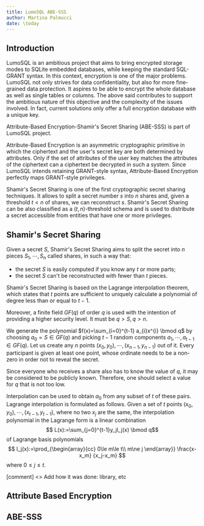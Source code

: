 ```yaml
---
title: LumoSQL ABE-SSS
author: Martina Palmucci
date: \today
---
```


## Introduction

LumoSQL is an ambitious project that aims to bring encrypted storage modes to SQLite embedded databases, while keeping the standard SQL-GRANT syntax. In this context, encryption is one of the major problems. LumoSQL not only strives for data confidentiality, but also for more fine-grained data protection. It aspires to be able to encrypt the whole database as well as single tables or columns. The above said contributes to support the ambitious nature of this objective and the complexity of the issues involved. In fact, current solutions only offer a full encryption database with a unique key.

Attribute-Based Encryption-Shamir's Secret Sharing (ABE-SSS) is part of LumoSQL project.

Attribute-Based Encryption is an asymmetric cryptographic primitive in which the ciphertext and the user's secret key are both determined by attributes. Only if the set of attributes of the user key matches the attributes of the ciphertext can a ciphertext be decrypted in such a system. Since LumoSQL intends retaining GRANT-style syntax, Attribute-Based Encryption perfectly maps GRANT-style privileges.

Shamir's Secret Sharing is one of the first cryptographic secret sharing techniques. It allows to split a secret number $s$ into $n$ shares and, given a threshold $t < n$ of shares, we can reconstruct $s$. Shamir's Secret Sharing can be also classified as a $(t, n)$-threshold schema and is used to distribute a secret accessible from entities that have one or more privileges.

## Shamir's Secret Sharing

Given a secret $S$, Shamir's Secret Sharing aims to split the secret into $n$ pieces $S_1, \cdots, S_n$ called shares, in such a way that:
- the secret $S$ is easily computed if you know any $t$ or more parts;
- the secret $S$ can't be reconstructed with fewer than $t$ pieces.

Shamir's Secret Sharing is based on the Lagrange interpolation theorem, which states that $t$ points are sufficient to uniquely calculate a polynomial of degree less than or equal to $t-1$.

Moreover, a finite field $GF(q)$ of order $q$ is used with the intention of providing a higher security level. It must be $q>S, q>n$. 

We generate the polynomial $f(x)=\sum_{i=0}^{t-1} a_{i}x^{i} \bmod q$ by choosing $a_0 = S \in GF(q)$ and picking $t-1$ random components $a_1, \cdots, a_{t-1} \in GF(q)$. Let us create any $n$ points $(x_0, y_0), \cdots, (x_{n-1}, y_{n-1})$ out of it. Every participant is given at least one point, whose ordinate needs to be a non-zero in order not to reveal the secret.

Since everyone who receives a share also has to know the value of $q$, it may be considered to be publicly known. Therefore, one should select a value for $q$ that is not too low.

Interpolation can be used to obtain $a_0$ from any subset of $t$ of these pairs. Lagrange interpolation is formulated as follows. Given a set of $t$ points $(x_0, y_0), \cdots, (x_{t-1}, y_{t-1})$, where no two $x_j$ are the same, the interpolation polynomial in the Lagrange form is a linear combination 
$$ L(x):=\sum_{j=0}^{t-1}y_jl_j(x) \bmod q$$ of Lagrange basis polynomials
$$ l_j(x):=\prod_{\begin{array}{cc} 0\le m\le t\\ m\ne j \end{array}} \frac{x-x_m} {x_j-x_m} $$ 
where $0\le j\le t$.

[comment] <> Add how it was done: library, etc

## Attribute Based Encryption


## ABE-SSS

